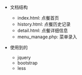 ###
* 文档结构
  - index.html: 点餐首页
  - history.html: 点餐历史记录
  - detail.html: 点餐详细信息
  - menu_manage.php: 菜单录入

* 使用到的
  - jquery
  - bootstrap
  - less
